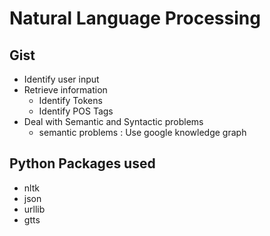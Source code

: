 # Natural Language Processing

## Gist
* Identify user input
* Retrieve information
  * Identify Tokens
  * Identify POS Tags
* Deal with Semantic and Syntactic problems
  * semantic problems : Use google knowledge graph
  
## Python Packages used
* nltk
* json
* urllib
* gtts
